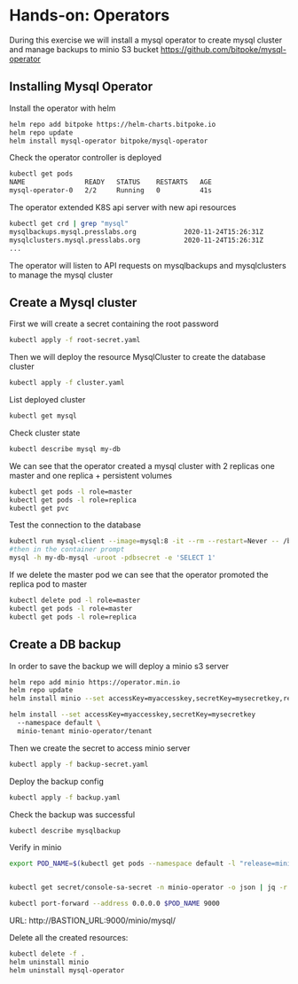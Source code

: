 # Hands-on: Operators

During this exercise we will install a mysql operator to create mysql cluster and manage backups to minio S3 bucket
https://github.com/bitpoke/mysql-operator

## Installing Mysql Operator

Install the operator with helm

```sh
helm repo add bitpoke https://helm-charts.bitpoke.io
helm repo update
helm install mysql-operator bitpoke/mysql-operator
```

Check the operator controller is deployed

```sh
kubectl get pods
NAME               READY   STATUS    RESTARTS   AGE
mysql-operator-0   2/2     Running   0          41s
```

The operator extended K8S api server with new api resources

```sh
kubectl get crd | grep "mysql"
mysqlbackups.mysql.presslabs.org            2020-11-24T15:26:31Z
mysqlclusters.mysql.presslabs.org           2020-11-24T15:26:31Z
...
```
The operator will listen to API requests on mysqlbackups and mysqlclusters to manage the mysql cluster
## Create a Mysql cluster

First we will create a secret containing the root password

```sh
kubectl apply -f root-secret.yaml
```

Then we will deploy the resource MysqlCluster to create the database cluster

```sh
kubectl apply -f cluster.yaml
```

List deployed cluster

```sh
kubectl get mysql
```

Check cluster state

```sh
kubectl describe mysql my-db
```

We can see that the operator created a mysql cluster with 2 replicas one master and one replica + persistent volumes

```sh
kubectl get pods -l role=master
kubectl get pods -l role=replica
kubectl get pvc
```
Test the connection to the database

```sh
kubectl run mysql-client --image=mysql:8 -it --rm --restart=Never -- /bin/bash
#then in the container prompt
mysql -h my-db-mysql -uroot -pdbsecret -e 'SELECT 1'
```

If we delete the master pod we can see that the operator promoted the replica pod to master
```sh
kubectl delete pod -l role=master
kubectl get pods -l role=master
kubectl get pods -l role=replica
```

## Create a DB backup
In order to save the backup we will deploy a minio s3 server
```sh
helm repo add minio https://operator.min.io
helm repo update
helm install minio --set accessKey=myaccesskey,secretKey=mysecretkey,resources.requests.memory=1G,defaultBucket.enabled=true,defaultBucket.name=mysql  minio/operator
```

```sh
helm install --set accessKey=myaccesskey,secretKey=mysecretkey
  --namespace default \
  minio-tenant minio-operator/tenant
```


Then we create the secret to access minio server
```sh
kubectl apply -f backup-secret.yaml
```
Deploy the backup config
```sh
kubectl apply -f backup.yaml
```
Check the backup was successful

```sh
kubectl describe mysqlbackup
```



Verify in minio

```sh
export POD_NAME=$(kubectl get pods --namespace default -l "release=minio" -o jsonpath="{.items[0].metadata.name}")


kubectl get secret/console-sa-secret -n minio-operator -o json | jq -r ".data.token" | base64 -d

kubectl port-forward --address 0.0.0.0 $POD_NAME 9000
```

URL: http://BASTION_URL:9000/minio/mysql/

Delete all the created resources:

```sh
kubectl delete -f .
helm uninstall minio
helm uninstall mysql-operator
```


